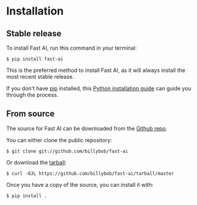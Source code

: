 # Installation

## Stable release

To install Fast AI, run this command in your
terminal:

``` console
$ pip install fast-ai
```

This is the preferred method to install Fast AI, as it will always install the most recent stable release.

If you don't have [pip][] installed, this [Python installation guide][]
can guide you through the process.

## From source

The source for Fast AI can be downloaded from
the [Github repo][].

You can either clone the public repository:

``` console
$ git clone git://github.com/billybob/fast-ai
```

Or download the [tarball][]:

``` console
$ curl -OJL https://github.com/billybob/fast-ai/tarball/master
```

Once you have a copy of the source, you can install it with:

``` console
$ pip install .
```

  [pip]: https://pip.pypa.io
  [Python installation guide]: http://docs.python-guide.org/en/latest/starting/installation/
  [Github repo]: https://github.com/%7B%7B%20cookiecutter.github_username%20%7D%7D/%7B%7B%20cookiecutter.project_slug%20%7D%7D
  [tarball]: https://github.com/%7B%7B%20cookiecutter.github_username%20%7D%7D/%7B%7B%20cookiecutter.project_slug%20%7D%7D/tarball/master
